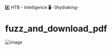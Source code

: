 #️⃣ HTB - Intelligence
🖥️ -3hydraking-

# fuzz_and_download_pdf

![image](https://user-images.githubusercontent.com/66146701/125039571-1b46fd80-e043-11eb-88e1-c8b8f6521221.png)

